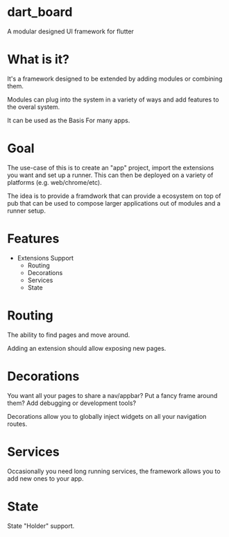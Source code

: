 # dart_board

A modular designed UI framework for flutter

# What is it?

It's a framework designed to be extended by adding modules or combining them.

Modules can plug into the system in a variety of ways and add features to the overal system.

It can be used as the Basis For many apps.

# Goal

The use-case of this is to create an "app" project, import the extensions you want and set up a runner. This can then be deployed on a variety of platforms (e.g. web/chrome/etc).

The idea is to provide a framdwork that can provide a ecosystem on top of pub that can be used to compose larger applications out of modules and a runner setup.

# Features

- Extensions Support
  - Routing
  - Decorations
  - Services
  - State

# Routing 

The ability to find pages and move around.

Adding an extension should allow exposing new pages.

# Decorations

You want all your pages to share a nav/appbar? Put a fancy frame around them? Add debugging or development tools?

Decorations allow you to globally inject widgets on all your navigation routes.

# Services

Occasionally you need long running services, the framework allows you to add new ones to your app.

# State

State "Holder" support.